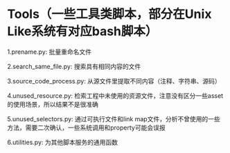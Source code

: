 # Tools（一些工具类脚本，部分在Unix Like系统有对应bash脚本）

1.prename.py: 批量重命名文件

2.search_same_file.py: 搜索具有相同内容的文件

3.source_code_process.py: 从源文件里提取不同内容（注释、字符串、源码）

4.unused_resource.py: 检索工程中未使用的资源文件，注意没有区分一些asset的使用场景，所以结果不是很准确

5.unused_selectors.py: 通过可执行文件和link map文件，分析不曾使用的一些方法，需要二次确认，一些系统调用和property可能会误报

6.utilities.py: 为其他脚本服务的通用函数
